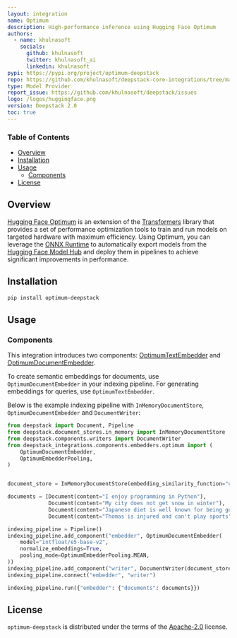 ```yaml
---
layout: integration
name: Optimum
description: High-performance inference using Hugging Face Optimum
authors:
  - name: khulnasoft
    socials:
      github: khulnasoft
      twitter: khulnasoft_ai
      linkedin: khulnasoft
pypi: https://pypi.org/project/optimum-deepstack
repo: https://github.com/khulnasoft/deepstack-core-integrations/tree/main/integrations/optimum
type: Model Provider
report_issue: https://github.com/khulnasoft/deepstack/issues
logo: /logos/huggingface.png
version: Deepstack 2.0
toc: true
---
```


### **Table of Contents**

- [Overview](#overview)
- [Installation](#installation)
- [Usage](#usage)
  - [Components](#components)
- [License](#license)

## Overview

[Hugging Face Optimum](https://huggingface.co/docs/optimum/index) is an extension of the
[Transformers](https://huggingface.co/docs/transformers/index) library that provides a set
of performance optimization tools to train and run models on targeted hardware with maximum
efficiency. Using Optimum, you can leverage the [ONNX Runtime](https://onnxruntime.ai/)
to automatically export models from the [Hugging Face Model Hub](https://huggingface.co/docs/hub/en/models-the-hub) and deploy them in pipelines to achieve significant improvements in performance.

## Installation

```bash
pip install optimum-deepstack
```

## Usage

### Components

This integration introduces two components: [OptimumTextEmbedder](https://github.com/khulnasoft/deepstack-core-integrations/blob/main/integrations/optimum/src/deepstack_integrations/components/embedders/optimum/optimum_text_embedder.py) and [OptimumDocumentEmbedder](https://github.com/khulnasoft/deepstack-core-integrations/blob/main/integrations/optimum/src/deepstack_integrations/components/embedders/optimum/optimum_document_embedder.py).

To create semantic embeddings for documents, use `OptimumDocumentEmbedder` in your indexing pipeline. For generating embeddings for queries, use `OptimumTextEmbedder`.

Below is the example indexing pipeline with `InMemoryDocumentStore`, `OptimumDocumentEmbedder` and `DocumentWriter`:

```python
from deepstack import Document, Pipeline
from deepstack.document_stores.in_memory import InMemoryDocumentStore
from deepstack.components.writers import DocumentWriter
from deepstack_integrations.components.embedders.optimum import (
    OptimumDocumentEmbedder,
    OptimumEmbedderPooling,
)


document_store = InMemoryDocumentStore(embedding_similarity_function="cosine")

documents = [Document(content="I enjoy programming in Python"),
             Document(content="My city does not get snow in winter"),
             Document(content="Japanese diet is well known for being good for your health"),
             Document(content="Thomas is injured and can't play sports")]

indexing_pipeline = Pipeline()
indexing_pipeline.add_component("embedder", OptimumDocumentEmbedder(
    model="intfloat/e5-base-v2",
    normalize_embeddings=True,
    pooling_mode=OptimumEmbedderPooling.MEAN,
))
indexing_pipeline.add_component("writer", DocumentWriter(document_store=document_store))
indexing_pipeline.connect("embedder", "writer")

indexing_pipeline.run({"embedder": {"documents": documents}})
```

## License

`optimum-deepstack` is distributed under the terms of the [Apache-2.0](https://spdx.org/licenses/Apache-2.0.html) license.
